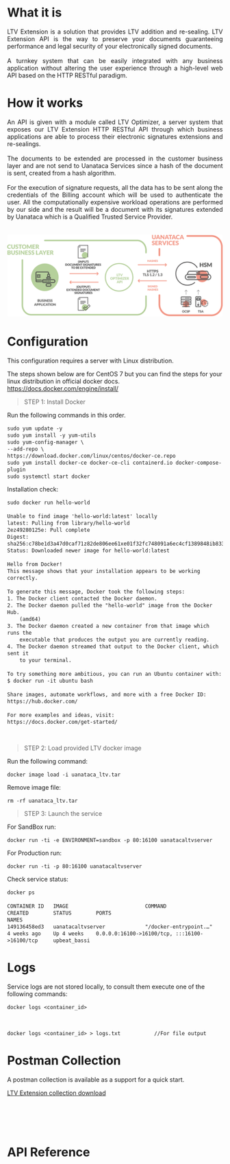# What it is

<div style="text-align: justify">
LTV Extension is a solution that provides LTV addition and re-sealing. LTV Extension API is the way to preserve your documents guaranteeing performance and legal security of your electronically signed documents.
<br></br>
A turnkey system that can be easily integrated with any business application without altering the user experience through a high-level web API based on the HTTP RESTful paradigm.
</div>

# How it works

<div style="text-align: justify">
An API is given with a module called LTV Optimizer, a server system that exposes our LTV Extension HTTP RESTful API through which business applications are able to process their electronic signatures extensions and re-sealings.
<br></br>
The documents to be extended are processed in the customer business layer and are not send to Uanataca Services since a hash of the document is sent, created from a hash algorithm.
<br></br>
For the execution of signature requests, all the data has to be sent along the credentials of the Billing account which will be used to authenticate the user. All the  computationally expensive workload operations are performed by our side and the result will be a document with its signatures extended by Uanataca which is a Qualified Trusted Service Provider.
</div>
<br></br>

<img src="https://raw.githubusercontent.com/UANATACA/LTV-REPO/main/img/graf_LTV.png">


# Configuration

This configuration requires a server with Linux distribution.

The steps shown below are for CentOS 7 but you can find the steps for your linux distribution in official docker docs.
https://docs.docker.com/engine/install/

> STEP 1: Install Docker

Run the following commands in this order.

	sudo yum update -y
	sudo yum install -y yum-utils
	sudo yum-config-manager \
    --add-repo \
    https://download.docker.com/linux/centos/docker-ce.repo
	sudo yum install docker-ce docker-ce-cli containerd.io docker-compose-plugin
	sudo systemctl start docker

Installation check:

    sudo docker run hello-world

    Unable to find image 'hello-world:latest' locally
    latest: Pulling from library/hello-world
    2ez49280125e: Pull complete
    Digest: sha256:c78be1d3a47d0caf71z82de806ee61xe01f32fc748091a6ec4cf1389848ib833
    Status: Downloaded newer image for hello-world:latest

    Hello from Docker!
    This message shows that your installation appears to be working correctly.

    To generate this message, Docker took the following steps:
    1. The Docker client contacted the Docker daemon.
    2. The Docker daemon pulled the "hello-world" image from the Docker Hub.
        (amd64)
    3. The Docker daemon created a new container from that image which runs the
        executable that produces the output you are currently reading.
    4. The Docker daemon streamed that output to the Docker client, which sent it
        to your terminal.

    To try something more ambitious, you can run an Ubuntu container with:
    $ docker run -it ubuntu bash

    Share images, automate workflows, and more with a free Docker ID:
    https://hub.docker.com/

    For more examples and ideas, visit:
    https://docs.docker.com/get-started/

</br>

> STEP 2: Load provided LTV docker image 

Run the following command:

    docker image load -i uanataca_ltv.tar

Remove image file:

    rm -rf uanataca_ltv.tar

> STEP 3: Launch the service

For SandBox run:

    docker run -ti -e ENVIRONMENT=sandbox -p 80:16100 uanatacaltvserver

For Production run:

    docker run -ti -p 80:16100 uanatacaltvserver

Check service status:

    docker ps

    CONTAINER ID   IMAGE                         COMMAND                  CREATED        STATUS        PORTS                                             NAMES                                                                     
    149136458ed3   uanatacaltvserver             "/docker-entrypoint.…"   4 weeks ago    Up 4 weeks    0.0.0.0:16100->16100/tcp, :::16100->16100/tcp     upbeat_bassi


# Logs

Service logs are not stored locally, to consult them execute one of the following commands:

    docker logs <container_id>
<br>

    docker logs <container_id> > logs.txt           //For file output

# Postman Collection

A postman collection is available as a support for a quick start.<br>

<a href="https://cdn.bit4id.com/es/uanataca/public/signbox/Uanataca_SignBox_Postman.zip"> LTV Extension collection download</a>

<div id="APIReference" style="padding-top: 60px;"><h1>API Reference</h1></div>
